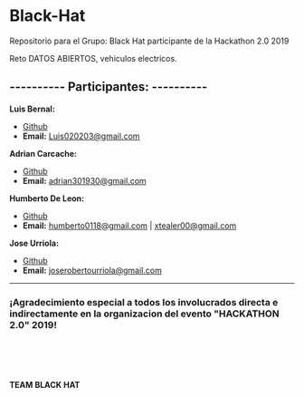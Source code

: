 # Black-Hat
Repositorio para el Grupo: Black Hat participante de la Hackathon 2.0 2019


Reto DATOS ABIERTOS, vehiculos electricos.

## ---------- Participantes: ---------- ##
**Luis Bernal:**
- [Github](https://github.com/luisbernal02)
- **Email:** Luis020203@gmail.com

**Adrian Carcache:**
- [Github](https://github.com/drkmsk)
- **Email:** adrian301930@gmail.com

**Humberto De Leon:**
- [Github](https://github.com/xtealer00)
- **Email:** humberto0118@gmail.com | xtealer00@gmail.com

**Jose Urriola:**
- [Github](https://github.com/latticepolys)
- **Email:** joserobertourriola@gmail.com

******

### ¡Agradecimiento especial a todos los involucrados directa e indirectamente en la organizacion del evento "HACKATHON 2.0" 2019! ###
<br><br><br>
#### TEAM BLACK HAT
